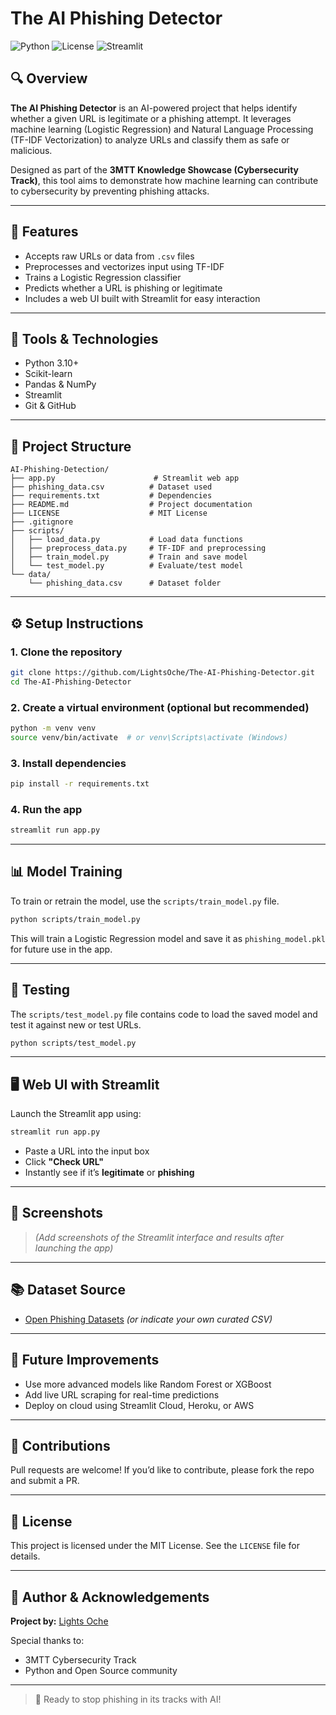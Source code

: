 # The AI Phishing Detector

![Python](https://img.shields.io/badge/Python-3.10-blue?logo=python)
![License](https://img.shields.io/badge/License-MIT-green)
![Streamlit](https://img.shields.io/badge/Built%20With-Streamlit-red?logo=streamlit)

## 🔍 Overview

**The AI Phishing Detector** is an AI-powered project that helps identify whether a given URL is legitimate or a phishing attempt. It leverages machine learning (Logistic Regression) and Natural Language Processing (TF-IDF Vectorization) to analyze URLs and classify them as safe or malicious.

Designed as part of the **3MTT Knowledge Showcase (Cybersecurity Track)**, this tool aims to demonstrate how machine learning can contribute to cybersecurity by preventing phishing attacks.

---

## 🚀 Features

* Accepts raw URLs or data from `.csv` files
* Preprocesses and vectorizes input using TF-IDF
* Trains a Logistic Regression classifier
* Predicts whether a URL is phishing or legitimate
* Includes a web UI built with Streamlit for easy interaction

---

## 🧰 Tools & Technologies

* Python 3.10+
* Scikit-learn
* Pandas & NumPy
* Streamlit
* Git & GitHub

---

## 📁 Project Structure

```
AI-Phishing-Detection/
├── app.py                      # Streamlit web app
├── phishing_data.csv          # Dataset used
├── requirements.txt           # Dependencies
├── README.md                  # Project documentation
├── LICENSE                    # MIT License
├── .gitignore
├── scripts/
│   ├── load_data.py           # Load data functions
│   ├── preprocess_data.py     # TF-IDF and preprocessing
│   ├── train_model.py         # Train and save model
│   └── test_model.py          # Evaluate/test model
└── data/
    └── phishing_data.csv      # Dataset folder
```

---

## ⚙️ Setup Instructions

### 1. Clone the repository

```bash
git clone https://github.com/LightsOche/The-AI-Phishing-Detector.git
cd The-AI-Phishing-Detector
```

### 2. Create a virtual environment (optional but recommended)

```bash
python -m venv venv
source venv/bin/activate  # or venv\Scripts\activate (Windows)
```

### 3. Install dependencies

```bash
pip install -r requirements.txt
```

### 4. Run the app

```bash
streamlit run app.py
```

---

## 📊 Model Training

To train or retrain the model, use the `scripts/train_model.py` file.

```bash
python scripts/train_model.py
```

This will train a Logistic Regression model and save it as `phishing_model.pkl` for future use in the app.

---

## 🧪 Testing

The `scripts/test_model.py` file contains code to load the saved model and test it against new or test URLs.

```bash
python scripts/test_model.py
```

---

## 🖥️ Web UI with Streamlit

Launch the Streamlit app using:

```bash
streamlit run app.py
```

* Paste a URL into the input box
* Click **"Check URL"**
* Instantly see if it’s **legitimate** or **phishing**

---

## 📸 Screenshots

> *(Add screenshots of the Streamlit interface and results after launching the app)*

---

## 📚 Dataset Source

* [Open Phishing Datasets](https://data.world/datasets/phishing) *(or indicate your own curated CSV)*

---

## 📌 Future Improvements

* Use more advanced models like Random Forest or XGBoost
* Add live URL scraping for real-time predictions
* Deploy on cloud using Streamlit Cloud, Heroku, or AWS

---

## 🤝 Contributions

Pull requests are welcome! If you’d like to contribute, please fork the repo and submit a PR.

---

## 📄 License

This project is licensed under the MIT License. See the `LICENSE` file for details.

---

## 🧠 Author & Acknowledgements

**Project by:** [Lights Oche](https://github.com/LightsOche)

Special thanks to:

* 3MTT Cybersecurity Track
* Python and Open Source community

---

> 🚀 Ready to stop phishing in its tracks with AI!
